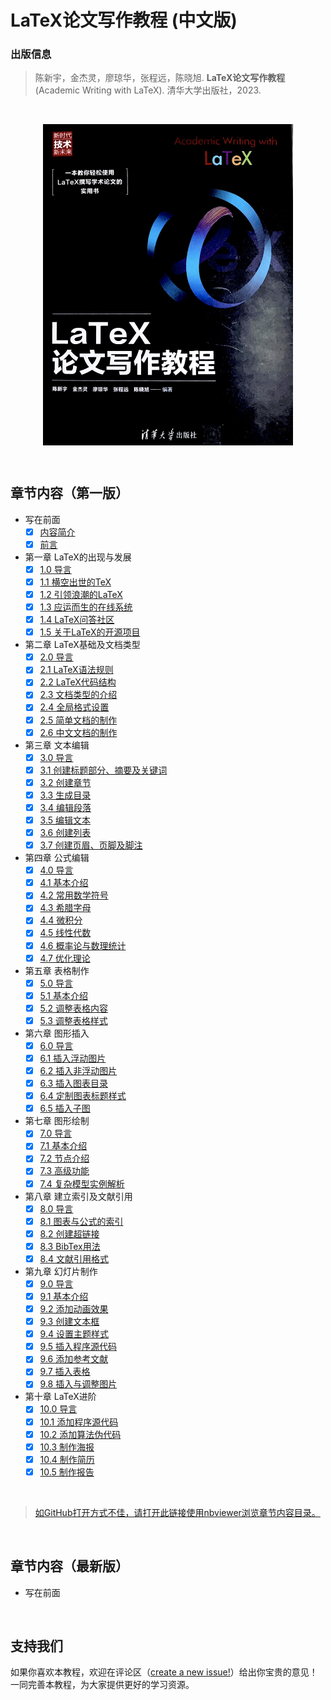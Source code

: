 # LaTeX论文写作教程 (中文版)


### 出版信息

> 陈新宇，金杰灵，廖琼华，张程远，陈晓旭. **LaTeX论文写作教程** (Academic Writing with LaTeX). 清华大学出版社，2023.

<br>

<p align="center">
<a href="https://github.com/xinychen/latex-cookbook/blob/main/cover.png">
<img src="cover.png" alt="drawing" width="400" align="middle"/>
</a>
</p>

<br>

## 章节内容（第一版）

- 写在前面
  - [x] [内容简介](https://nbviewer.org/github/xinychen/latex-cookbook/blob/main/version-1/chapter-0/intro.ipynb)
  - [x] [前言](https://nbviewer.org/github/xinychen/latex-cookbook/blob/main/version-1/chapter-0/preface.ipynb)
- 第一章 LaTeX的出现与发展
  - [x] [1.0 导言](https://nbviewer.jupyter.org/github/xinychen/latex-cookbook/blob/main/version-1/chapter-1/section0.ipynb)
  - [x] [1.1 横空出世的TeX](https://nbviewer.jupyter.org/github/xinychen/latex-cookbook/blob/main/version-1/chapter-1/section1.ipynb)
  - [x] [1.2 引领浪潮的LaTeX](https://nbviewer.jupyter.org/github/xinychen/latex-cookbook/blob/main/version-1/chapter-1/section2.ipynb)
  - [x] [1.3 应运而生的在线系统](https://nbviewer.jupyter.org/github/xinychen/latex-cookbook/blob/main/version-1/chapter-1/section3.ipynb)
  - [x] [1.4 LaTeX问答社区](https://nbviewer.jupyter.org/github/xinychen/latex-cookbook/blob/main/version-1/chapter-1/section4.ipynb)
  - [x] [1.5 关于LaTeX的开源项目](https://nbviewer.jupyter.org/github/xinychen/latex-cookbook/blob/main/version-1/chapter-1/section5.ipynb)
- 第二章 LaTeX基础及文档类型
  - [x] [2.0 导言](https://nbviewer.jupyter.org/github/xinychen/latex-cookbook/blob/main/version-1/chapter-2/section0.ipynb)
  - [x] [2.1 LaTeX语法规则](https://nbviewer.jupyter.org/github/xinychen/latex-cookbook/blob/main/version-1/chapter-2/section1.ipynb)
  - [x] [2.2 LaTeX代码结构](https://nbviewer.jupyter.org/github/xinychen/latex-cookbook/blob/main/version-1/chapter-2/section2.ipynb)
  - [x] [2.3 文档类型的介绍](https://nbviewer.jupyter.org/github/xinychen/latex-cookbook/blob/main/version-1/chapter-2/section3.ipynb)
  - [x] [2.4 全局格式设置](https://nbviewer.jupyter.org/github/xinychen/latex-cookbook/blob/main/version-1/chapter-2/section4.ipynb)
  - [x] [2.5 简单文档的制作](https://nbviewer.jupyter.org/github/xinychen/latex-cookbook/blob/main/version-1/chapter-2/section5.ipynb)
  - [x] [2.6 中文文档的制作](https://nbviewer.jupyter.org/github/xinychen/latex-cookbook/blob/main/version-1/chapter-2/section6.ipynb)
- 第三章 文本编辑
  - [x] [3.0 导言](https://nbviewer.jupyter.org/github/xinychen/latex-cookbook/blob/main/version-1/chapter-3/section0.ipynb)
  - [x] [3.1 创建标题部分、摘要及关键词](https://nbviewer.jupyter.org/github/xinychen/latex-cookbook/blob/main/version-1/chapter-3/section1.ipynb)
  - [x] [3.2 创建章节](https://nbviewer.jupyter.org/github/xinychen/latex-cookbook/blob/main/version-1/chapter-3/section2.ipynb)
  - [x] [3.3 生成目录](https://nbviewer.jupyter.org/github/xinychen/latex-cookbook/blob/main/version-1/chapter-3/section3.ipynb)
  - [x] [3.4 编辑段落](https://nbviewer.jupyter.org/github/xinychen/latex-cookbook/blob/main/version-1/chapter-3/section4.ipynb)
  - [x] [3.5 编辑文本](https://nbviewer.jupyter.org/github/xinychen/latex-cookbook/blob/main/chapter-3/section5.ipynb)
  - [x] [3.6 创建列表](https://nbviewer.jupyter.org/github/xinychen/latex-cookbook/blob/main/version-1/chapter-3/section6.ipynb)
  - [x] [3.7 创建页眉、页脚及脚注](https://nbviewer.jupyter.org/github/xinychen/latex-cookbook/blob/main/version-1/chapter-3/section7.ipynb)
- 第四章 公式编辑
  - [x] [4.0 导言](https://nbviewer.jupyter.org/github/xinychen/latex-cookbook/blob/main/version-1/chapter-4/section0.ipynb)
  - [x] [4.1 基本介绍](https://nbviewer.jupyter.org/github/xinychen/latex-cookbook/blob/main/version-1/chapter-4/section1.ipynb)
  - [x] [4.2 常用数学符号](https://nbviewer.jupyter.org/github/xinychen/latex-cookbook/blob/main/version-1/chapter-4/section2.ipynb)
  - [x] [4.3 希腊字母](https://nbviewer.jupyter.org/github/xinychen/latex-cookbook/blob/main/version-1/chapter-4/section3.ipynb)
  - [x] [4.4 微积分](https://nbviewer.jupyter.org/github/xinychen/latex-cookbook/blob/main/version-1/chapter-4/section4.ipynb)
  - [x] [4.5 线性代数](https://nbviewer.jupyter.org/github/xinychen/latex-cookbook/blob/main/version-1/chapter-4/section5.ipynb)
  - [x] [4.6 概率论与数理统计](https://nbviewer.jupyter.org/github/xinychen/latex-cookbook/blob/main/version-1/chapter-4/section6.ipynb)
  - [x] [4.7 优化理论](https://nbviewer.jupyter.org/github/xinychen/latex-cookbook/blob/main/version-1/chapter-4/section7.ipynb)
- 第五章 表格制作
  - [x] [5.0 导言](https://nbviewer.jupyter.org/github/xinychen/latex-cookbook/blob/main/version-1/chapter-5/new_section0.ipynb)
  - [x] [5.1 基本介绍](https://nbviewer.jupyter.org/github/xinychen/latex-cookbook/blob/main/version-1/chapter-5/new_section1.ipynb)
  - [x] [5.2 调整表格内容](https://nbviewer.jupyter.org/github/xinychen/latex-cookbook/blob/main/version-1/chapter-5/new_section2.ipynb)
  - [x] [5.3 调整表格样式](https://nbviewer.jupyter.org/github/xinychen/latex-cookbook/blob/main/version-1/chapter-5/new_section3.ipynb)
- 第六章 图形插入
  - [x] [6.0 导言](https://nbviewer.jupyter.org/github/xinychen/latex-cookbook/blob/main/version-1/chapter-6/section0.ipynb)
  - [x] [6.1 插入浮动图片](https://nbviewer.jupyter.org/github/xinychen/latex-cookbook/blob/main/version-1/chapter-6/section1.ipynb)
  - [x] [6.2 插入非浮动图片](https://nbviewer.jupyter.org/github/xinychen/latex-cookbook/blob/main/version-1/chapter-6/section2.ipynb)
  - [x] [6.3 插入图表目录](https://nbviewer.jupyter.org/github/xinychen/latex-cookbook/blob/main/version-1/chapter-6/section3.ipynb)
  - [x] [6.4 定制图表标题样式](https://nbviewer.jupyter.org/github/xinychen/latex-cookbook/blob/main/version-1/chapter-6/section4.ipynb)
  - [x] [6.5 插入子图](https://nbviewer.jupyter.org/github/xinychen/latex-cookbook/blob/main/version-1/chapter-6/section5.ipynb)
- 第七章 图形绘制
  - [x] [7.0 导言](https://nbviewer.jupyter.org/github/xinychen/latex-cookbook/blob/main/version-1/chapter-7/section0.ipynb)
  - [x] [7.1 基本介绍](https://nbviewer.jupyter.org/github/xinychen/latex-cookbook/blob/main/version-1/chapter-7/section1.ipynb)
  - [x] [7.2 节点介绍](https://nbviewer.jupyter.org/github/xinychen/latex-cookbook/blob/main/version-1/chapter-7/section2.ipynb)
  - [x] [7.3 高级功能](https://nbviewer.jupyter.org/github/xinychen/latex-cookbook/blob/main/version-1/chapter-7/section3.ipynb)
  - [x] [7.4 复杂模型实例解析](https://nbviewer.jupyter.org/github/xinychen/latex-cookbook/blob/main/version-1/chapter-7/section4.ipynb)
- 第八章 建立索引及文献引用
  - [x] [8.0 导言](https://nbviewer.jupyter.org/github/xinychen/latex-cookbook/blob/main/version-1/chapter-8/section0.ipynb)
  - [x] [8.1 图表与公式的索引](https://nbviewer.jupyter.org/github/xinychen/latex-cookbook/blob/main/version-1/chapter-8/section1.ipynb)
  - [x] [8.2 创建超链接](https://nbviewer.jupyter.org/github/xinychen/latex-cookbook/blob/main/version-1/chapter-8/section2.ipynb)
  - [x] [8.3 BibTex用法](https://nbviewer.jupyter.org/github/xinychen/latex-cookbook/blob/main/version-1/chapter-8/section3.ipynb)
  - [x] [8.4 文献引用格式](https://nbviewer.jupyter.org/github/xinychen/latex-cookbook/blob/main/version-1/chapter-8/section4.ipynb)
- 第九章 幻灯片制作
  - [x] [9.0 导言](https://nbviewer.jupyter.org/github/xinychen/latex-cookbook/blob/main/version-1/chapter-9/section0.ipynb)
  - [x] [9.1 基本介绍](https://nbviewer.jupyter.org/github/xinychen/latex-cookbook/blob/main/version-1/chapter-9/section1.ipynb)
  - [x] [9.2 添加动画效果](https://nbviewer.jupyter.org/github/xinychen/latex-cookbook/blob/main/version-1/chapter-9/section2.ipynb)
  - [x] [9.3 创建文本框](https://nbviewer.jupyter.org/github/xinychen/latex-cookbook/blob/main/version-1/chapter-9/section3.ipynb)
  - [x] [9.4 设置主题样式](https://nbviewer.jupyter.org/github/xinychen/latex-cookbook/blob/main/version-1/chapter-9/section4.ipynb)
  - [x] [9.5 插入程序源代码](https://nbviewer.jupyter.org/github/xinychen/latex-cookbook/blob/main/version-1/chapter-9/section5.ipynb)
  - [x] [9.6 添加参考文献](https://nbviewer.jupyter.org/github/xinychen/latex-cookbook/blob/main/version-1/chapter-9/section6.ipynb)
  - [x] [9.7 插入表格](https://nbviewer.jupyter.org/github/xinychen/latex-cookbook/blob/main/version-1/chapter-9/section7.ipynb)
  - [x] [9.8 插入与调整图片](https://nbviewer.jupyter.org/github/xinychen/latex-cookbook/blob/main/version-1/chapter-9/section8.ipynb)
- 第十章 LaTeX进阶
  - [x] [10.0 导言](https://nbviewer.jupyter.org/github/xinychen/latex-cookbook/blob/main/version-1/chapter-10/section0.ipynb)
  - [x] [10.1 添加程序源代码](https://nbviewer.jupyter.org/github/xinychen/latex-cookbook/blob/main/version-1/chapter-10/section1.ipynb)
  - [x] [10.2 添加算法伪代码](https://nbviewer.jupyter.org/github/xinychen/latex-cookbook/blob/main/version-1/chapter-10/section2.ipynb)
  - [x] [10.3 制作海报](https://nbviewer.jupyter.org/github/xinychen/latex-cookbook/blob/main/version-1/chapter-10/section3.ipynb)
  - [x] [10.4 制作简历](https://nbviewer.jupyter.org/github/xinychen/latex-cookbook/blob/main/version-1/chapter-10/section4.ipynb)
  - [x] [10.5 制作报告](https://nbviewer.jupyter.org/github/xinychen/latex-cookbook/blob/main/version-1/chapter-10/section5.ipynb)

<br>

> [如GitHub打开方式不佳，请打开此链接使用nbviewer浏览章节内容目录。](https://nbviewer.org/github/xinychen/latex-cookbook/blob/main/version-1/chapter-0/tableofcontents.ipynb)

<br>

## 章节内容（最新版）

- 写在前面

<br>

## 支持我们

如果你喜欢本教程，欢迎在评论区（[create a new issue!](https://github.com/xinychen/latex-cookbook/issues)）给出你宝贵的意见！一同完善本教程，为大家提供更好的学习资源。
